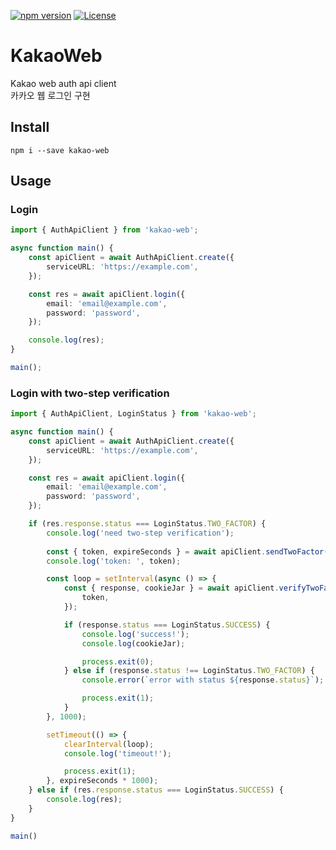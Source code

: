 [![npm version](https://badge.fury.io/js/kakao-web.svg)](https://www.npmjs.com/package/kakao-web)
[![License](https://img.shields.io/github/license/app6460/kakao-web)](/LICENSE)
# KakaoWeb
Kakao web auth api client   
카카오 웹 로그인 구현

## Install
```
npm i --save kakao-web
```

## Usage
### Login
```typescript
import { AuthApiClient } from 'kakao-web';

async function main() {
    const apiClient = await AuthApiClient.create({
        serviceURL: 'https://example.com',
    });

    const res = await apiClient.login({
        email: 'email@example.com',
        password: 'password',
    });

    console.log(res);
}

main();
```

### Login with two-step verification
```typescript
import { AuthApiClient, LoginStatus } from 'kakao-web';

async function main() {
    const apiClient = await AuthApiClient.create({
        serviceURL: 'https://example.com',
    });

    const res = await apiClient.login({
        email: 'email@example.com',
        password: 'password',
    });

    if (res.response.status === LoginStatus.TWO_FACTOR) {
        console.log('need two-step verification');
        
        const { token, expireSeconds } = await apiClient.sendTwoFactor('tms');
        console.log('token: ', token);

        const loop = setInterval(async () => {
            const { response, cookieJar } = await apiClient.verifyTwoFactor('tms', {
                token,
            });

            if (response.status === LoginStatus.SUCCESS) {
                console.log('success!');
                console.log(cookieJar);

                process.exit(0);
            } else if (response.status !== LoginStatus.TWO_FACTOR) {
                console.error(`error with status ${response.status}`);

                process.exit(1);
            }
        }, 1000);

        setTimeout(() => {
            clearInterval(loop);
            console.log('timeout!');

            process.exit(1);
        }, expireSeconds * 1000);
    } else if (res.response.status === LoginStatus.SUCCESS) {
        console.log(res);
    }
}

main()
```
